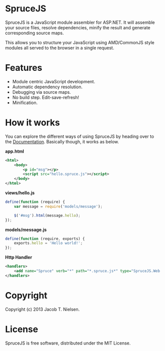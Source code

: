 SpruceJS
========
SpruceJS is a JavaScript module assembler for ASP.NET. It will assemble your source files, resolve dependencies, minify the result and generate corresponding source maps.

This allows you to structure your JavaScript using AMD/CommonJS style modules all served to the browser in a single request.

Features
========
* Module centric JavaScript development.
* Automatic dependency resolution.
* Debugging via source maps.
* No build step. Edit-save-refresh!
* Minification.

How it works
=================
You can explore the different ways of using SpruceJS by heading over to the [Documentation](https://github.com/whoknewdk/SpruceJS/wiki). 
Basically though, it works as below.

**app.html**
```xml
<html>
	<body>
		<p id="msg"></p>
		<script src="hello.spruce.js"></script>
	</body>
</html>
```

**views/hello.js**
```javascript
define(function (require) {
	var message = require('models/message');

	$('#msg').html(message.hello);
});
```

**models/message.js**
```javascript
define(function (require, exports) {
	exports.hello = 'Hello world!';
});
```

**Http Handler**
```xml
<handlers>
	<add name="Spruce" verb="*" path="*.spruce.js*" type="SpruceJS.Web.SpruceHandler,SpruceJS.Web" />
</handlers>
```

Copyright
=========
Copyright (c) 2013 Jacob T. Nielsen.

License
=======
SpruceJS is free software, distributed under the MIT License.
